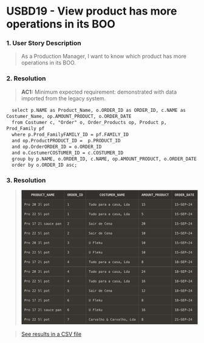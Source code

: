 # USBD19 -  View product has more operations in its BOO

### 1. User Story Description

>  As a Production Manager, I want to know which product has more operations in its BOO.


### 2. Resolution
>**AC1:** Minimum expected requirement: demonstrated with data imported from the
   legacy system.

      select p.NAME as Product_Name, o.ORDER_ID as ORDER_ID, c.NAME as Costumer_Name, op.AMOUNT_PRODUCT, o.ORDER_DATE
      from Costumer c, "Order" o, Order_Products op, Product p, Prod_Family pf
      where p.Prod_FamilyFAMILY_ID = pf.FAMILY_ID
      and op.ProductPRODUCT_ID =  p.PRODUCT_ID
      and op.OrderORDER_ID = o.ORDER_ID
      and o.CostumerCOSTUMER_ID = c.COSTUMER_ID
      group by p.NAME, o.ORDER_ID, c.NAME, op.AMOUNT_PRODUCT, o.ORDER_DATE
      order by o.ORDER_ID asc;


### 3. Resolution

>![Results](img/USBD19.png)

>[See results in a CSV file](csv_result/USBD19.csv)


